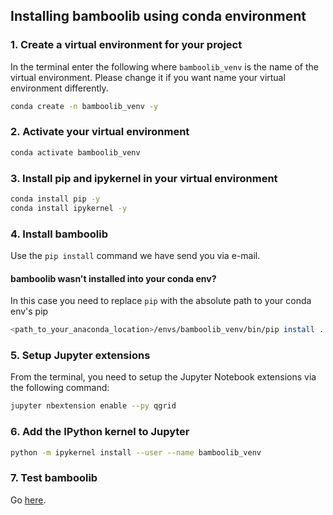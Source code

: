 ## Installing bamboolib using conda environment

### 1. Create a virtual environment for your project

In the terminal enter the following where `bamboolib_venv` is the name of the virtual environment. Please change it if you want name your virtual environment differently.

```bash
conda create -n bamboolib_venv -y
```

### 2. Activate your virtual environment

```bash
conda activate bamboolib_venv
```

### 3. Install pip and ipykernel in your virtual environment

```bash
conda install pip -y
conda install ipykernel -y
```

### 4. Install bamboolib

Use the `pip install` command we have send you via e-mail.

#### bamboolib wasn't installed into your conda env?

In this case you need to replace `pip` with the absolute path to your conda env's pip

```bash
<path_to_your_anaconda_location>/envs/bamboolib_venv/bin/pip install ...  # use the rest from the e-mail
```

### 5. Setup Jupyter extensions

From the terminal, you need to setup the Jupyter Notebook extensions via the following command:

```bash
jupyter nbextension enable --py qgrid
```

### 6. Add the IPython kernel to Jupyter

```bash
python -m ipykernel install --user --name bamboolib_venv
```

### 7. Test bamboolib

Go [here](https://github.com/tkrabel/bamboolib/blob/master/installation/bamboolib_test_run/with_virtual_environment.md#test-the-library).
